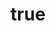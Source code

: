 ---
title:
- type: main
  text: Consensus
identifier:
- scheme: uuid
  text: urn:uuid:5211e330-2a25-11e7-9598-0800200c9a66 
subject: [sci-fi, transhumanism, locked-in syndrome, near-future, augmentation, bio-hacking, cyborgs]
creator:
- role: author
  text: Michael W Clarke
publisher:  www.avastmick.io
rights: © 2017 Michael W Clarke
description: | 
  In the near future technology will encroach upon our biology. People will change themselves into something new. In this future, a young girl falls mysteriously ill. Her mother and grandfather are desperate. Opposing forces circle, seeing her as an opportunity to further their cause. The options to save her life are stark and may leave her less than human.

cover-image: images/book-cover.jpg 
stylesheet: styles/ebook.css
---